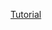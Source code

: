 [Tutorial](https://medium.com/@dickeyxxx/best-practices-for-building-angular-js-apps-266c1a4a6917#.mlj5qrlwv)
